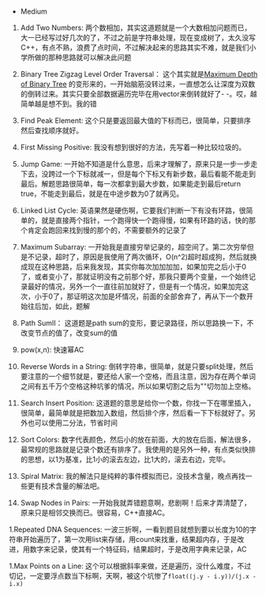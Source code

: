- Medium

1. Add Two Numbers:
两个数相加，其实这道题就是一个大数相加问题而已，大一已经写过好几次的了，不过之前是字符串处理，现在变成树了，太久没写C++，有点不熟，浪费了点时间，不过解决起来的思路其实不难，就是我们小学所做的那种思路就可以解决此问题

1. Binary Tree Zigzag Level Order Traversal：
这个其实就是[Maximum Depth of Binary Tree](https://github.com/JKair/LeetCodeSolution/blob/master/1.Easy/Maximum%20Depth%20of%20Binary%20Tree.cpp) 的变形来的，一开始脑筋没转过来，一直想怎么让深度为双数的倒转过来。其实只要全部数据遍历完毕在用vector来倒转就好了- -。哎，越简单越是想不到。我的错

1. Find Peak Element:
这个只是要返回最大值的下标而已，很简单，只要排序然后查找顺序就好。

1. First Missing Positive:
我没有想到很好的方法，先写着一种比较垃圾的。

1. Jump Game:
一开始不知道是什么意思，后来才理解了，原来只是一步一步走下去，没跨过一个下标就减一，但是每个下标又有新步数，最后看能不能走到最后。解题思路很简单，每一次都拿到最大步数，如果能走到最后return true，不能走到最后，就是在中途步数为0了就再见。

1. Linked List Cycle:
英语果然是硬伤啊，它要我们判断一下有没有环路，很简单的，就是直接两个指针，一个跑得快一个跑得慢，如果有环路的话，快的那个肯定会跑回来找到慢的那个的，不需要额外的记录了

1. Maximum Subarray:
一开始我是直接穷举记录的，超空间了。第二次穷举但是不记录，超时了，原因是我使用了两次循环，O(n^2)超时超成狗，然后就换成现在这种思路，后来我发现，其实你每次加加加加，如果加完之后小于0了，或者变小了，那就证明没有之前那个好，那我只要两个变量，一个始终记录最好的情况，另外一个一直往前加就好了，但是有一个情况，如果加完这次，小于0了，那证明这次加是坏情况，前面的全部舍弃了，再从下一个数开始往后加，如此，题解

1. Path SumII：
这道题是path sum的变形，要记录路径，所以思路换一下，不改变节点的值了，改变sum的值

1. pow(x,n):
快速幂AC

1. Reverse Words in a String:
倒转字符串，很简单，就是只要split处理，然后要注意的一个细节就是，要还给人家一个空格，而且注意，因为存在两个单词之间有五千万个空格这种坑爹的情况，所以如果切割之后为""切勿加上空格。

1. Search Insert Position:
这道题的意思是给你一个数，你找一下在哪里插入，很简单，最简单就是把数加入数组，然后排个序，然后看一下下标就好了。另外也可以使用二分法，节省时间

1. Sort Colors:
数字代表颜色，然后小的放在前面，大的放在后面，解法很多，最常规的思路就是记录个数还有排序了。我使用的是另外一种，有点类似快排的思想，以1为基准，比1小的滚去左边，比1大的，滚去右边，完毕。

1. Spiral Matrix:
我的解法只是纯粹的事件模拟而已，没技术含量，晚点再找一些更有技术含量的解法吧。

1. Swap Nodes in Pairs:
一开始我就弄错题意啊，悲剧啊！后来才弄清楚了，原来只是相邻交换而已。很容易，C++直接AC。

1.Repeated DNA Sequences:
一波三折啊，一看到题目就想到要以长度为10的字符串开始遍历了，第一次用list来存储，用count来找重，结果超内存，于是改进，用数字来记录，使其有一个特征码，结果超时，于是改用字典来记录，AC

1.Max Points on a Line:
这个可以根据斜率来做，还是遍历，没什么难度，不过切记，一定要浮点数当下标啊，天啊，被这个坑惨了`float((j.y - i.y))/(j.x - i.x)`